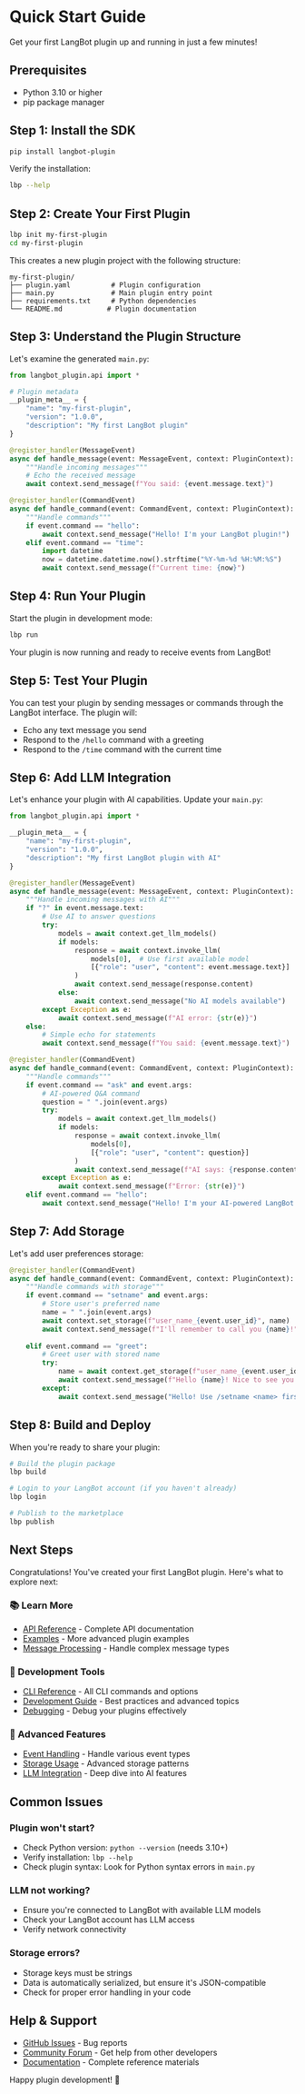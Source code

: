 # Quick Start Guide

Get your first LangBot plugin up and running in just a few minutes!

## Prerequisites

- Python 3.10 or higher
- pip package manager

## Step 1: Install the SDK

```bash
pip install langbot-plugin
```

Verify the installation:
```bash
lbp --help
```

## Step 2: Create Your First Plugin

```bash
lbp init my-first-plugin
cd my-first-plugin
```

This creates a new plugin project with the following structure:
```
my-first-plugin/
├── plugin.yaml          # Plugin configuration
├── main.py              # Main plugin entry point
├── requirements.txt     # Python dependencies
└── README.md           # Plugin documentation
```

## Step 3: Understand the Plugin Structure

Let's examine the generated `main.py`:

```python
from langbot_plugin.api import *

# Plugin metadata
__plugin_meta__ = {
    "name": "my-first-plugin",
    "version": "1.0.0",
    "description": "My first LangBot plugin"
}

@register_handler(MessageEvent)
async def handle_message(event: MessageEvent, context: PluginContext):
    """Handle incoming messages"""
    # Echo the received message
    await context.send_message(f"You said: {event.message.text}")

@register_handler(CommandEvent) 
async def handle_command(event: CommandEvent, context: PluginContext):
    """Handle commands"""
    if event.command == "hello":
        await context.send_message("Hello! I'm your LangBot plugin!")
    elif event.command == "time":
        import datetime
        now = datetime.datetime.now().strftime("%Y-%m-%d %H:%M:%S")
        await context.send_message(f"Current time: {now}")
```

## Step 4: Run Your Plugin

Start the plugin in development mode:

```bash
lbp run
```

Your plugin is now running and ready to receive events from LangBot!

## Step 5: Test Your Plugin

You can test your plugin by sending messages or commands through the LangBot interface. The plugin will:

- Echo any text message you send
- Respond to the `/hello` command with a greeting  
- Respond to the `/time` command with the current time

## Step 6: Add LLM Integration

Let's enhance your plugin with AI capabilities. Update your `main.py`:

```python
from langbot_plugin.api import *

__plugin_meta__ = {
    "name": "my-first-plugin",
    "version": "1.0.0", 
    "description": "My first LangBot plugin with AI"
}

@register_handler(MessageEvent)
async def handle_message(event: MessageEvent, context: PluginContext):
    """Handle incoming messages with AI"""
    if "?" in event.message.text:
        # Use AI to answer questions
        try:
            models = await context.get_llm_models()
            if models:
                response = await context.invoke_llm(
                    models[0],  # Use first available model
                    [{"role": "user", "content": event.message.text}]
                )
                await context.send_message(response.content)
            else:
                await context.send_message("No AI models available")
        except Exception as e:
            await context.send_message(f"AI error: {str(e)}")
    else:
        # Simple echo for statements
        await context.send_message(f"You said: {event.message.text}")

@register_handler(CommandEvent)
async def handle_command(event: CommandEvent, context: PluginContext):
    """Handle commands"""
    if event.command == "ask" and event.args:
        # AI-powered Q&A command
        question = " ".join(event.args)
        try:
            models = await context.get_llm_models()
            if models:
                response = await context.invoke_llm(
                    models[0],
                    [{"role": "user", "content": question}]
                )
                await context.send_message(f"AI says: {response.content}")
        except Exception as e:
            await context.send_message(f"Error: {str(e)}")
    elif event.command == "hello":
        await context.send_message("Hello! I'm your AI-powered LangBot plugin!")
```

## Step 7: Add Storage

Let's add user preferences storage:

```python
@register_handler(CommandEvent)
async def handle_command(event: CommandEvent, context: PluginContext):
    """Handle commands with storage"""
    if event.command == "setname" and event.args:
        # Store user's preferred name
        name = " ".join(event.args)
        await context.set_storage(f"user_name_{event.user_id}", name)
        await context.send_message(f"I'll remember to call you {name}!")
        
    elif event.command == "greet":
        # Greet user with stored name
        try:
            name = await context.get_storage(f"user_name_{event.user_id}")
            await context.send_message(f"Hello {name}! Nice to see you again!")
        except:
            await context.send_message("Hello! Use /setname <name> first so I know what to call you.")
```

## Step 8: Build and Deploy

When you're ready to share your plugin:

```bash
# Build the plugin package
lbp build

# Login to your LangBot account (if you haven't already)
lbp login

# Publish to the marketplace
lbp publish
```

## Next Steps

Congratulations! You've created your first LangBot plugin. Here's what to explore next:

### 📚 Learn More
- [API Reference](api-reference/) - Complete API documentation
- [Examples](examples/) - More advanced plugin examples
- [Message Processing](examples/message-processing.md) - Handle complex message types

### 🔧 Development Tools
- [CLI Reference](cli-reference.md) - All CLI commands and options
- [Development Guide](development/) - Best practices and advanced topics
- [Debugging](development/debugging.md) - Debug your plugins effectively

### 🚀 Advanced Features
- [Event Handling](examples/event-handling.md) - Handle various event types
- [Storage Usage](examples/storage-usage.md) - Advanced storage patterns  
- [LLM Integration](examples/llm-integration.md) - Deep dive into AI features

## Common Issues

### Plugin won't start?
- Check Python version: `python --version` (needs 3.10+)
- Verify installation: `lbp --help`
- Check plugin syntax: Look for Python syntax errors in `main.py`

### LLM not working?
- Ensure you're connected to LangBot with available LLM models
- Check your LangBot account has LLM access
- Verify network connectivity

### Storage errors?
- Storage keys must be strings
- Data is automatically serialized, but ensure it's JSON-compatible
- Check for proper error handling in your code

## Help & Support

- [GitHub Issues](https://github.com/langbot-app/langbot-plugin-sdk/issues) - Bug reports
- [Community Forum](https://community.langbot.app) - Get help from other developers
- [Documentation](README.md) - Complete reference materials

Happy plugin development! 🎉